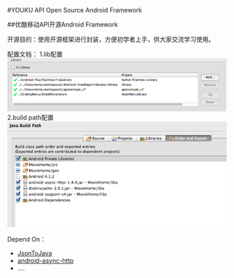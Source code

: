 

#YOUKU API Open Source Android Framework

##优酷移动API开源Android Framework

开源目的：使用开源框架进行封装，方便初学者上手，供大家交流学习使用。

配置文档：
1.lib配置
![config 1](/config1.png "config1")
2.build path配置
![config 1](/config2.png "config1")

Depend On：
* [JsonToJava](https://github.com/jonfhancock/JsonToJava)
* [android-async-http](https://travis-ci.org/loopj/android-async-http.png?branch=master)
* ....
